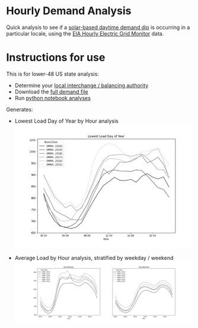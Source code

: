 # Hourly Demand Analysis

Quick analysis to see if a [solar-based daytime demand dip](https://twitter.com/BPBartholomew/status/1373658562988154885) is occurring in a particular locale, using the [EIA Hourly Electric Grid Monitor](https://www.eia.gov/beta/electricity/gridmonitor/dashboard/electric_overview/US48/US48) data.

# Instructions for use

This is for lower-48 US state analysis:

* Determine your [local interchange / balancing authority](https://www.eia.gov/beta/electricity/gridmonitor/dashboard/electric_overview/US48/US48)
* Download the [full demand file](https://www.eia.gov/opendata/qb.php?category=2122628)
* Run [python notebook analyses](hourly_demand_analysis.ipynb)

Generates:

* Lowest Load Day of Year by Hour analysis
![lowest load day of year](images/lowest_by_year.png)

* Average Load by Hour analysis, stratified by weekday / weekend
![average load by hour](images/avg_by_year.png)

